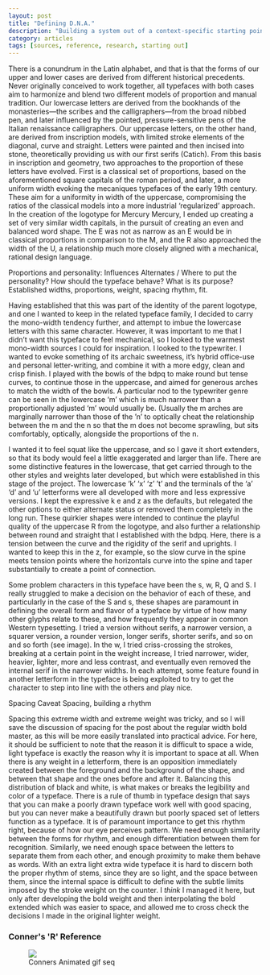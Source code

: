 ```yaml
---
layout: post
title: "Defining D.N.A."
description: "Building a system out of a context-specific starting point"
category: articles
tags: [sources, reference, research, starting out]
---
```


There is a conundrum in the Latin alphabet, and that is that the forms of our upper and lower cases are derived from different historical precedents. Never originally conceived to work together, all typefaces with both cases aim to harmonize and blend two different models of proportion and manual tradition. Our lowercase letters are derived from the bookhands of the monasteries—the scribes and the calligraphers—from the broad nibbed pen, and later influenced by the pointed, pressure-sensitive pens of the Italian renaissance calligraphers. Our uppercase letters, on the other hand, are derived from inscription models, with limited stroke elements of the diagonal, curve and straight. Letters were painted and then incised into stone, theoretically providing us with our first serifs (Catich). From this basis in inscription and geometry, two approaches to the proportion of these letters have evolved. First is a classical set of proportions, based on the aforementioned square capitals of the roman period, and later, a more uniform width evoking the mecaniques typefaces of the early 19th century. These aim for a uniformity in width of the uppercase, compromising the ratios of the classical models into a more industrial ‘regularized’ approach. In the creation of the logotype for Mercury Mercury, I ended up creating a set of very similar width capitals, in the pursuit of creating an even and balanced word shape. The E was not as narrow as an E would be in classical proportions in comparison to the M, and the R also approached the width of the U, a relationship much more closely aligned with a mechanical, rational design language.
 
Proportions and personality: Influences
Alternates / Where to put the personality?
How should the typeface behave?
What is its purpose?
Established widths, proportions, weight, spacing rhythm, fit.
 
Having established that this was part of the identity of the parent logotype, and one I wanted to keep in the related typeface family, I decided to carry the mono-width tendency further, and attempt to imbue the lowercase letters with this same character. However, it was important to me that I didn’t want this typeface to feel mechanical, so I looked to the warmest mono-width sources I could for inspiration. I looked to the typewriter. I wanted to evoke something of its archaic sweetness, it’s hybrid office-use and personal letter-writing, and combine it with a more edgy, clean and crisp finish. I played with the bowls of the bdpq to make round but tense curves, to continue those in the uppercase, and aimed for generous arches to match the width of the bowls. A particular nod to the typewriter genre can be seen in the lowercase ‘m’ which is much narrower than a proportionally adjusted ‘m’ would usually be. (Usually the m arches are marginally narrower than those of the ’n’ to optically cheat the relationship between the m and the n so that the m does not become sprawling, but sits comfortably, optically, alongside the proportions of the n.
 
I wanted it to feel squat like the uppercase, and so I gave it short extenders, so that its body would feel a little exaggerated and larger than life. There are some distinctive features in the lowercase, that get carried through to the other styles and weights later developed, but which were established in this stage of the project. The lowercase ‘k’ ‘x’ ‘z’ ’t’ and the terminals of the ‘a’ ‘d’ and ‘u’ letterforms were all developed with more and less expressive versions. I kept the expressive k e and z as the defaults, but relegated the other options to either alternate status or removed them completely in the long run. These quirkier shapes were intended to continue the playful quality of the uppercase R from the logotype, and also further a relationship between round and straight that I established with the bdpq. Here, there is a tension between the curve and the rigidity of the serif and uprights. I wanted to keep this in the z, for example, so the slow curve in the spine meets tension points where the horizontals curve into the spine and taper substantially to create a point of connection.
 
Some problem characters in this typeface have been the s, w, R, Q and S. I really struggled to make a decision on the behavior of each of these, and particularly in the case of the S and s, these shapes are paramount in defining the overall form and flavor of a typeface by virtue of how many other glyphs relate to these, and how frequently they appear in common Western typesetting. I tried a version without serifs, a narrower version, a squarer version, a rounder version, longer serifs, shorter serifs, and so on and so forth (see image). In the w, I tried criss-crossing the strokes, breaking at a certain point in the weight increase, I tried narrower, wider, heavier, lighter, more and less contrast, and eventually even removed the internal serif in the narrower widths. In each attempt, some feature found in another letterform in the typeface is being exploited to try to get the character to step into line with the others and play nice.
 
Spacing Caveat
Spacing, building a rhythm
 
Spacing this extreme width and extreme weight was tricky, and so I will save the discussion of spacing for the post about the regular width bold master, as this will be more easily translated into practical advice. For here, it should be sufficient to note that the reason it is difficult to space a wide, light typeface is exactly the reason why it is important to space at all. When there is any weight in a letterform, there is an opposition immediately created between the foreground and the background of the shape, and between that shape and the ones before and after it. Balancing this distribution of black and white, is what makes or breaks the legibility and color of a typeface. There is a rule of thumb in typeface design that says that you can make a poorly drawn typeface work well with good spacing, but you can never make a beautifully drawn but poorly spaced set of letters function as a typeface. It is of paramount importance to get this rhythm right, because of how our eye perceives pattern. We need enough similarity between the forms for rhythm, and enough differentiation between them for recognition. Similarly, we need enough space between the letters to separate them from each other, and enough proximity to make them behave as words. With an extra light extra wide typeface it is hard to discern both the proper rhythm of stems, since they are so light, and the space between them, since the internal space is difficult to define with the subtle limits imposed by the stroke weight on the counter. I *think* I managed it here, but only after developing the bold weight and then interpolating the bold extended which was easier to space, and allowed me to cross check the decisions I made in the original lighter weight.


### Conner's 'R' Reference

<figure>
	<img src=Illustrations_Conners R_01 copy 2.png)>
	<figcaption>Conners Animated gif seq</figcaption>
</figure>

